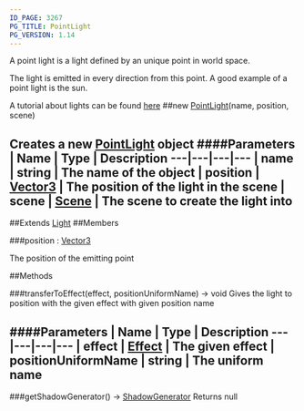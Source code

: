 ```yaml
---
ID_PAGE: 3267
PG_TITLE: PointLight
PG_VERSION: 1.14
---
```


A point light is a light defined by an unique point in world space.

The light is emitted in every direction from this point. A good example of a point light is the sun.

A tutorial about lights can be found [here](https://github.com/BabylonJS/Babylon.js/wiki/06-Lights)
##new [PointLight](page.php?p=3267)(name, position, scene)

Creates a new [PointLight](page.php?p=3267) object
####Parameters
 | Name | Type | Description
---|---|---|---
 | name | string | The name of the object
 | position | [Vector3](page.php?p=3327) | The position of the light in the scene
 | scene | [Scene](page.php?p=3274) | The scene to create the light into
---

##Extends [Light](page.php?p=3264)
##Members

###position : [Vector3](page.php?p=3327)


The position of the emitting point



##Methods

###transferToEffect(effect, positionUniformName) &rarr; void
Gives the light to position with the given effect with given position name

####Parameters
 | Name | Type | Description
---|---|---|---
 | effect | [Effect](page.php?p=3311) | The given effect
 | positionUniformName | string | The uniform name
---

###getShadowGenerator() &rarr; [ShadowGenerator](page.php?p=3308)
Returns null

